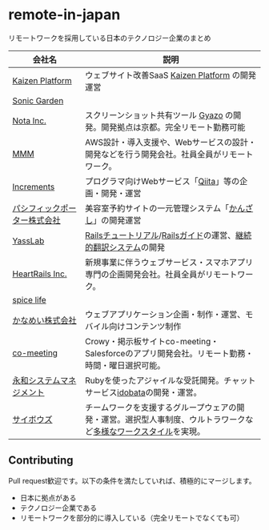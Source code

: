 # remote-in-japan
リモートワークを採用している日本のテクノロジー企業のまとめ

| 会社名  | 説明 |
| ------------- | ------------- |
| [Kaizen Platform](https://kaizenplatform.com/ja/aboutus.html)  | ウェブサイト改善SaaS [Kaizen Platform](https://kaizenplatform.com) の開発運営 |
| [Sonic Garden](http://www.sonicgarden.jp/) | |
| [Nota Inc.](http://www.notainc.com/) | スクリーンショット共有ツール [Gyazo](https://gyazo.com/) の開発。開発拠点は京都。完全リモート勤務可能 |
| [MMM](http://mmmcorp.co.jp/) | AWS設計・導入支援や、Webサービスの設計・開発などを行う開発会社。社員全員がリモートワーク。 |
| [Increments](http://increments.co.jp/) | プログラマ向けWebサービス「[Qiita](http://qiita.com)」等の企画・開発・運営 |
| [パシフィックポーター株式会社](http://pacificporter.jp/) | 美容室予約サイトの一元管理システム「[かんざし](https://kanzashi.com/)」の開発運営 |
| [YassLab](http://yasslab.jp/) | [Railsチュートリアル](http://railstutorial.jp)/[Railsガイド](http://railsguides.jp)の運営、[継続的翻訳システム](https://speakerdeck.com/yasulab/railsgaidowozhi-eruji-shu-30fen-ban)の開発 |
| [HeartRails Inc.](http://www.heartrails.com/) |新規事業に伴うウェブサービス・スマホアプリ専門の企画開発会社。社員全員がリモートワーク。|
| [spice life](http://spicelife.jp/) | |
| [かなめい株式会社](http://kanamei.co.jp/) |ウェブアプリケーション企画・制作・運営、モバイル向けコンテンツ制作 |
| [co-meeting](http://www.co-meeting.co.jp/) |Crowy・掲示板サイトco-meeting・Salesforceのアプリ開発会社。リモート勤務・時間・曜日選択可能。|
| [永和システムマネジメント](http://www.esm.co.jp/) |Rubyを使ったアジャイルな受託開発。チャットサービス[idobata](https://idobata.io/ja/home)の開発・運営。|
| [サイボウズ](http://cybozu.co.jp/) | チームワークを支援するグループウェアの開発・運営。選択型人事制度、ウルトラワークなど[多様なワークスタイル](http://cybozu.co.jp/company/workstyle/)を実現。 |

## Contributing
Pull request歓迎です。以下の条件を満たしていれば、積極的にマージします。

* 日本に拠点がある
* テクノロジー企業である
* リモートワークを部分的に導入している（完全リモートでなくても可）
